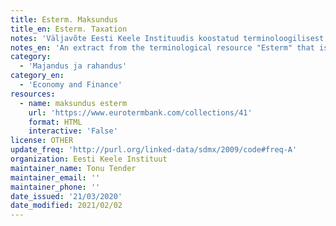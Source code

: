 ```yaml
---
title: Esterm. Maksundus
title_en: Esterm. Taxation
notes: 'Väljavõte Eesti Keele Instituudis koostatud terminoloogilisest ressursist "Esterm". "Esterm" on mitmekeelne terminaas, mis sisaldab termineid peamiselt Eesti Vabariigi ja Euroopa Liidu õigusaktidest. Terminibaas sisaldab terminoloogiat enam kui 50 domeenist.'
notes_en: 'An extract from the terminological resource "Esterm" that is compiled in the Institute of the Estonian Language. "Esterm" is a multilingual termbase which includes terms mainly from the legal acts of the Republic of Estonia and the European Union. The termbase contains terminology from more than 50 domains.'
category:
  - 'Majandus ja rahandus'
category_en:
  - 'Economy and Finance'
resources:
  - name: maksundus esterm
    url: 'https://www.eurotermbank.com/collections/41'
    format: HTML
    interactive: 'False'
license: OTHER
update_freq: 'http://purl.org/linked-data/sdmx/2009/code#freq-A'
organization: Eesti Keele Instituut
maintainer_name: Tonu Tender
maintainer_email: ''
maintainer_phone: ''
date_issued: '21/03/2020'
date_modified: 2021/02/02
---
```


